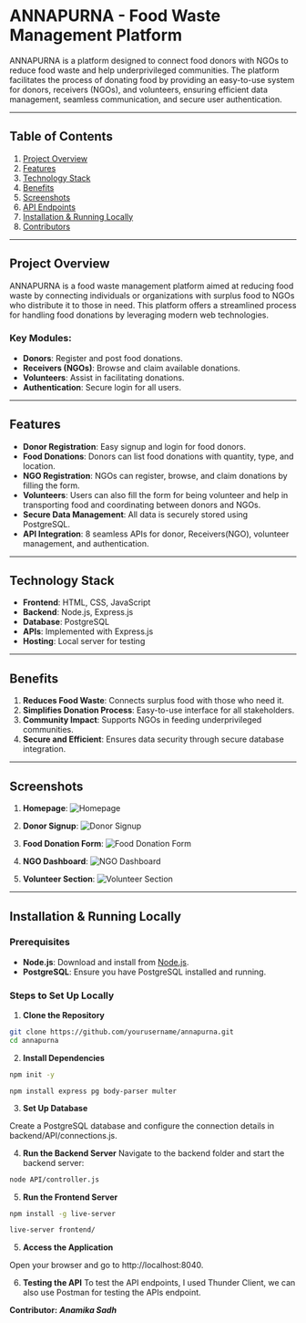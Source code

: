 # **ANNAPURNA - Food Waste Management Platform**

ANNAPURNA is a platform designed to connect food donors with NGOs to reduce food waste and help underprivileged communities. The platform facilitates the process of donating food by providing an easy-to-use system for donors, receivers (NGOs), and volunteers, ensuring efficient data management, seamless communication, and secure user authentication.

---

## **Table of Contents**
1. [Project Overview](#project-overview)
2. [Features](#features)
3. [Technology Stack](#technology-stack)
4. [Benefits](#benefits)
5. [Screenshots](#screenshots)
6. [API Endpoints](#api-endpoints)
7. [Installation & Running Locally](#installation--running-locally)
8. [Contributors](#contributors)

---

## **Project Overview**

ANNAPURNA is a food waste management platform aimed at reducing food waste by connecting individuals or organizations with surplus food to NGOs who distribute it to those in need. This platform offers a streamlined process for handling food donations by leveraging modern web technologies.

### Key Modules:
- **Donors**: Register and post food donations.
- **Receivers (NGOs)**: Browse and claim available donations.
- **Volunteers**: Assist in facilitating donations.
- **Authentication**: Secure login for all users.

---

## **Features**

- **Donor Registration**: Easy signup and login for food donors.
- **Food Donations**: Donors can list food donations with quantity, type, and location.
- **NGO Registration**: NGOs can register, browse, and claim donations by filling the form.
- **Volunteers**: Users can also fill the form for being volunteer and help in transporting food and coordinating between donors and NGOs.
- **Secure Data Management**: All data is securely stored using PostgreSQL.
- **API Integration**: 8 seamless APIs for donor, Receivers(NGO), volunteer management, and authentication.
  
---

## **Technology Stack**

- **Frontend**: HTML, CSS, JavaScript
- **Backend**: Node.js, Express.js
- **Database**: PostgreSQL
- **APIs**: Implemented with Express.js
- **Hosting**: Local server for testing

---

## **Benefits**

1. **Reduces Food Waste**: Connects surplus food with those who need it.
2. **Simplifies Donation Process**: Easy-to-use interface for all stakeholders.
3. **Community Impact**: Supports NGOs in feeding underprivileged communities.
4. **Secure and Efficient**: Ensures data security through secure database integration.

---

## **Screenshots**

1. **Homepage**:
   ![Homepage](screenshots/homepage.png)

2. **Donor Signup**:
   ![Donor Signup](screenshots/donor-signup.png)

3. **Food Donation Form**:
   ![Food Donation Form](screenshots/donate-form.png)

4. **NGO Dashboard**:
   ![NGO Dashboard](screenshots/ngo-dashboard.png)

5. **Volunteer Section**:
   ![Volunteer Section](screenshots/volunteer-section.png)

---

## **Installation & Running Locally**

### **Prerequisites**
- **Node.js**: Download and install from [Node.js](https://nodejs.org/).
- **PostgreSQL**: Ensure you have PostgreSQL installed and running.

### **Steps to Set Up Locally**

1. **Clone the Repository**
 ```bash
 git clone https://github.com/yourusername/annapurna.git
 cd annapurna
 ```


2. **Install Dependencies** 
  ```bash
  npm init -y
  ```
  ```
  npm install express pg body-parser multer
  ```
3. **Set Up Database**

Create a PostgreSQL database and configure the connection details in backend/API/connections.js.

4. **Run the Backend Server**
  Navigate to the backend folder and start the backend server:
  ```bash
  node API/controller.js
  ```
5. **Run the Frontend Server**
```bash
npm install -g live-server
```
```bash
live-server frontend/
```

5. **Access the Application**
   
Open your browser and go to http://localhost:8040.

6. **Testing the API**
To test the API endpoints, I used Thunder Client, we can also use Postman for testing the APIs endpoint.

**Contributor:**
***Anamika Sadh***



